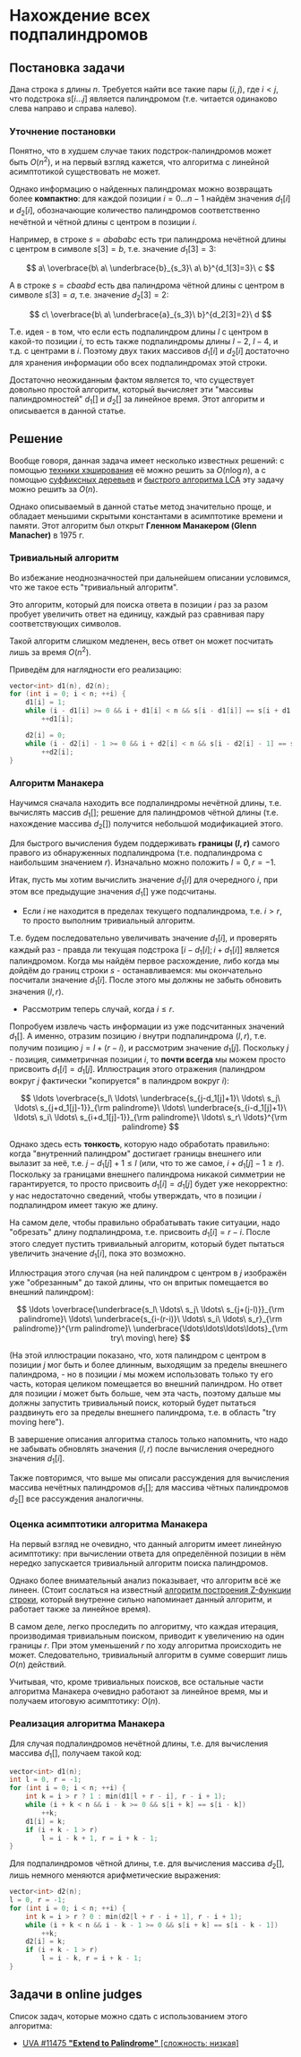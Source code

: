 # Нахождение всех подпалиндромов

## Постановка задачи

Дана строка $s$ длины $n$. Требуется найти все такие пары $(i,j)$, где $i<j$, что подстрока $s[i \ldots j]$ является палиндромом (т.е. читается одинаково слева направо и справа налево).

### Уточнение постановки

Понятно, что в худшем случае таких подстрок-палиндромов может быть $O(n^2)$, и на первый взгляд кажется, что алгоритма с линейной асимптотикой существовать не может.

Однако информацию о найденных палиндромах можно возвращать более **компактно**: для каждой позиции $i=0 \ldots n-1$ найдём значения $d_1[i]$ и $d_2[i]$, обозначающие количество палиндромов соответственно нечётной и чётной длины с центром в позиции $i$.

Например, в строке $s = abababc$ есть три палиндрома нечётной длины с центром в символе $s[3]=b$, т.е. значение $d_1[3]=3$:

$$
a\ \overbrace{b\ a\ \underbrace{b}_{s_3}\ a\ b}^{d_1[3]=3}\ c
$$

А в строке $s = cbaabd$ есть два палиндрома чётной длины с центром в символе $s[3]=a$, т.е. значение $d_2[3]=2$:

$$
c\ \overbrace{b\ a\ \underbrace{a}_{s_3}\ b}^{d_2[3]=2}\ d
$$

Т.е. идея - в том, что если есть подпалиндром длины $l$ с центром в какой-то позиции $i$, то есть также подпалиндромы длины $l-2$, $l-4$, и т.д. с центрами в $i$. Поэтому двух таких массивов $d_1[i]$ и $d_2[i]$ достаточно для хранения информации обо всех подпалиндромах этой строки.

Достаточно неожиданным фактом является то, что существует довольно простой алгоритм, который вычисляет эти "массивы палиндромностей" $d_1[]$ и $d_2[]$ за линейное время. Этот алгоритм и описывается в данной статье.

## Решение

Вообще говоря, данная задача имеет несколько известных решений: с помощью [техники хэширования](string_hashes) её можно решить за $O(n \log n)$, а с помощью [суффиксных деревьев](ukkonen) и [быстрого алгоритма LCA](lca_linear) эту задачу можно решить за $O(n)$.

Однако описываемый в данной статье метод значительно проще, и обладает меньшими скрытыми константами в асимптотике времени и памяти. Этот алгоритм был открыт **Гленном Манакером (Glenn Manacher)** в 1975 г.

### Тривиальный алгоритм

Во избежание неоднозначностей при дальнейшем описании условимся, что же такое есть "тривиальный алгоритм".

Это алгоритм, который для поиска ответа в позиции $i$ раз за разом пробует увеличить ответ на единицу, каждый раз сравнивая пару соответствующих символов.

Такой алгоритм слишком медленен, весь ответ он может посчитать лишь за время $O(n^2)$.

Приведём для наглядности его реализацию:

<!--- TODO: specify code snippet id -->
``` cpp
vector<int> d1(n), d2(n);
for (int i = 0; i < n; ++i) {
    d1[i] = 1;
    while (i - d1[i] >= 0 && i + d1[i] < n && s[i - d1[i]] == s[i + d1[i]])
        ++d1[i];

    d2[i] = 0;
    while (i - d2[i] - 1 >= 0 && i + d2[i] < n && s[i - d2[i] - 1] == s[i + d2[i]])
        ++d2[i];
}
```

### Алгоритм Манакера

Научимся сначала находить все подпалиндромы нечётной длины, т.е. вычислять массив $d_1[]$; решение для палиндромов чётной длины (т.е. нахождение массива $d_2[]$) получится небольшой модификацией этого.

Для быстрого вычисления будем поддерживать **границы $(l,r)$** самого правого из обнаруженных подпалиндрома (т.е. подпалиндрома с наибольшим значением $r$). Изначально можно положить $l=0, r=-1$.

Итак, пусть мы хотим вычислить значение $d_1[i]$ для очередного $i$, при этом все предыдущие значения $d_1[]$ уже подсчитаны.

* Если $i$ не находится в пределах текущего подпалиндрома, т.е. $i > r$, то просто выполним тривиальный алгоритм.

Т.е. будем последовательно увеличивать значение $d_1[i]$, и проверять каждый раз - правда ли текущая подстрока $[i-d_1[i]; i+d_1[i]]$ является палиндромом. Когда мы найдём первое расхождение, либо когда мы дойдём до границ строки $s$ - останавливаемся: мы окончательно посчитали значение $d_1[i]$. После этого мы должны не забыть обновить значения $(l,r)$.

* Рассмотрим теперь случай, когда $i \le r$.

Попробуем извлечь часть информации из уже подсчитанных значений $d_1[]$. А именно, отразим позицию $i$ внутри подпалиндрома $(l,r)$, т.е. получим позицию $j = l + (r - i)$, и рассмотрим значение $d_1[j]$. Поскольку $j$ - позиция, симметричная позиции $i$, то **почти всегда** мы можем просто присвоить $d_1[i] = d_1[j]$. Иллюстрация этого отражения (палиндром вокруг $j$ фактически "копируется" в палиндром вокруг $i$):

$$
\ldots \overbrace{s_l\ \ldots\ \underbrace{s_{j-d_1[j]+1}\ \ldots\ s_j\ \ldots\ s_{j+d_1[j]-1}}_{\rm palindrome}\ \ldots\ \underbrace{s_{i-d_1[j]+1}\ \ldots\ s_i\ \ldots\ s_{i+d_1[j]-1}}_{\rm palindrome}\ \ldots\ s_r\ \ldots}^{\rm palindrome}
$$

Однако здесь есть **тонкость**, которую надо обработать правильно: когда "внутренний палиндром" достигает границы внешнего или вылазит за неё, т.е. $j-d_1[j]+1 \le l$ (или, что то же самое, $i+d_1[j]-1 \ge r$). Поскольку за границами внешнего палиндрома никакой симметрии не гарантируется, то просто присвоить $d_1[i] = d_1[j]$ будет уже некорректно: у нас недостаточно сведений, чтобы утверждать, что в позиции $i$ подпалиндром имеет такую же длину.

На самом деле, чтобы правильно обрабатывать такие ситуации, надо "обрезать" длину подпалиндрома, т.е. присвоить $d_1[i] = r - i$. После этого следует пустить тривиальный алгоритм, который будет пытаться увеличить значение $d_1[i]$, пока это возможно.

Иллюстрация этого случая (на ней палиндром с центром в $j$ изображён уже "обрезанным" до такой длины, что он впритык помещается во внешний палиндром):

$$
\ldots \overbrace{\underbrace{s_l\ \ldots\ s_j\ \ldots\ s_{j+(j-l)}}_{\rm palindrome}\ \ldots\ \underbrace{s_{i-(r-i)}\ \ldots\ s_i\ \ldots\ s_r}_{\rm palindrome}}^{\rm palindrome}\ \underbrace{\ldots\ldots\ldots\ldots}_{\rm try\ moving\ here}
$$

(На этой иллюстрации показано, что, хотя палиндром с центром в позиции $j$ мог быть и более длинным, выходящим за пределы внешнего палиндрома, - но в позиции $i$ мы можем использовать только ту его часть, которая целиком помещается во внешний палиндром. Но ответ для позиции $i$ может быть больше, чем эта часть, поэтому дальше мы должны запустить тривиальный поиск, который будет пытаться раздвинуть его за пределы внешнего палиндрома, т.е. в область "try moving here").

В завершение описания алгоритма сталось только напомнить, что надо не забывать обновлять значения $(l,r)$ после вычисления очередного значения $d_1[i]$.

Также повторимся, что выше мы описали рассуждения для вычисления массива нечётных палиндромов $d_1[]$; для массива чётных палиндромов $d_2[]$ все рассуждения аналогичны.

### Оценка асимптотики алгоритма Манакера

На первый взгляд не очевидно, что данный алгоритм имеет линейную асимптотику: при вычислении ответа для определённой позиции в нём нередко запускается тривиальный алгоритм поиска палиндромов.

Однако более внимательный анализ показывает, что алгоритм всё же линеен. (Стоит сослаться на известный [алгоритм построения Z-функции строки](z_function), который внутренне сильно напоминает данный алгоритм, и работает также за линейное время).

В самом деле, легко проследить по алгоритму, что каждая итерация, производимая тривиальным поиском, приводит к увеличению на один границы $r$. При этом уменьшений $r$ по ходу алгоритма происходить не может. Следовательно, тривиальный алгоритм в сумме совершит лишь $O(n)$ действий.

Учитывая, что, кроме тривиальных поисков, все остальные части алгоритма Манакера очевидно работают за линейное время, мы и получаем итоговую асимптотику: $O(n)$.

### Реализация алгоритма Манакера

Для случая подпалиндромов нечётной длины, т.е. для вычисления массива $d_1[]$, получаем такой код:

<!--- TODO: specify code snippet id -->
``` cpp
vector<int> d1(n);
int l = 0, r = -1;
for (int i = 0; i < n; ++i) {
    int k = i > r ? 1 : min(d1[l + r - i], r - i + 1);
    while (i + k < n && i - k >= 0 && s[i + k] == s[i - k])
        ++k;
    d1[i] = k;
    if (i + k - 1 > r)
        l = i - k + 1, r = i + k - 1;
}
```

Для подпалиндромов чётной длины, т.е. для вычисления массива $d_2[]$, лишь немного меняются арифметические выражения:

<!--- TODO: specify code snippet id -->
``` cpp
vector<int> d2(n);
l = 0, r = -1;
for (int i = 0; i < n; ++i) {
    int k = i > r ? 0 : min(d2[l + r - i + 1], r - i + 1);
    while (i + k < n && i - k - 1 >= 0 && s[i + k] == s[i - k - 1])
        ++k;
    d2[i] = k;
    if (i + k - 1 > r)
        l = i - k, r = i + k - 1;
}
```

## Задачи в online judges

Список задач, которые можно сдать с использованием этого алгоритма:

* [UVA #11475 **"Extend to Palindrome"** [сложность: низкая]](http://uva.onlinejudge.org/index.php?option=com_onlinejudge&Itemid=8&page=show_problem&problem=2470)
